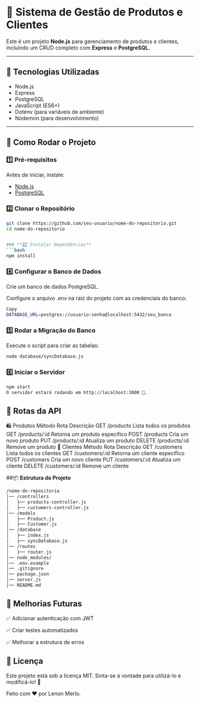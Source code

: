 # 🛒 Sistema de Gestão de Produtos e Clientes

Este é um projeto **Node.js** para gerenciamento de produtos e clientes, incluindo um CRUD completo com **Express** e **PostgreSQL**.

---

## 📌 **Tecnologias Utilizadas**

- Node.js
- Express
- PostgreSQL
- JavaScript (ES6+)
- Dotenv (para variáveis de ambiente)
- Nodemon (para desenvolvimento)

---

## 🚀 **Como Rodar o Projeto**

### **1️⃣ Pré-requisitos**

Antes de iniciar, instale:

- [Node.js](https://nodejs.org/)
- [PostgreSQL](https://www.postgresql.org/download/)

### **2️⃣ Clonar o Repositório**

```bash
git clone https://github.com/seu-usuario/nome-do-repositorio.git
cd nome-do-repositorio


### **3️⃣ Instalar Dependências**
```bash
npm install
```

### **4️⃣ Configurar o Banco de Dados**
Crie um banco de dados PostgreSQL.

Configure o arquivo .env na raiz do projeto com as credenciais do banco:

```bash
Copy
DATABASE_URL=postgres://usuario:senha@localhost:5432/seu_banco
```

### **5️⃣ Rodar a Migração do Banco**
Execute o script para criar as tabelas:

```bash
node database/syncDatabase.js
```

### **6️⃣ Iniciar o Servidor**
```bash
npm start
O servidor estará rodando em http://localhost:3000 🚀.
```

## 📌 **Rotas da API**
🛍 Produtos
Método	Rota	Descrição
GET	/products	Lista todos os produtos
GET	/products/:id	Retorna um produto específico
POST	/products	Cria um novo produto
PUT	/products/:id	Atualiza um produto
DELETE	/products/:id	Remove um produto
👤 Clientes
Método	Rota	Descrição
GET	/customers	Lista todos os clientes
GET	/customers/:id	Retorna um cliente específico
POST	/customers	Cria um novo cliente
PUT	/customers/:id	Atualiza um cliente
DELETE	/customers/:id	Remove um cliente


##📦 **Estrutura do Projeto**
```bash
/nome-do-repositorio
│── /controllers
│   ├── products-controller.js
│   ├── customers-controller.js
│── /models
│   ├── Product.js
│   ├── Customer.js
│── /database
│   ├── index.js
│   ├── syncDatabase.js
│── /routes
│   ├── router.js
│── node_modules/
│── .env.example
│── .gitignore
│── package.json
│── server.js
│── README.md
```

## **📌 Melhorias Futuras**
✅ Adicionar autenticação com JWT

✅ Criar testes automatizados

✅ Melhorar a estrutura de erros


## **📝 Licença**
Este projeto está sob a licença MIT. Sinta-se à vontade para utilizá-lo e modificá-lo! 🚀

Feito com ❤️ por Lenon Merlo.
